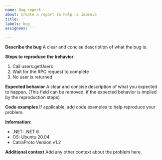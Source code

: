 ```yaml
---
name: Bug report
about: Create a report to help us improve
title: ''
labels: bug
assignees: ''

---
```


**Describe the bug**
A clear and concise description of what the bug is.

**Steps to reproduce the behavior**:
1. Call users.getUsers
2. Wait for the RPC request to complete
3. No user is returned

**Expected behavior**
A clear and concise description of what you expected to happen. (This field can be removed, if the expected behavior is implied by the reproduction steps)

**Code examples**
If applicable, add code examples to help reproduce your problem.

**Information:**
 - .NET: .NET 6
 - OS: Ubuntu 20.04
 - CatraProto Version v1.2

**Additional context**
Add any other context about the problem here.
